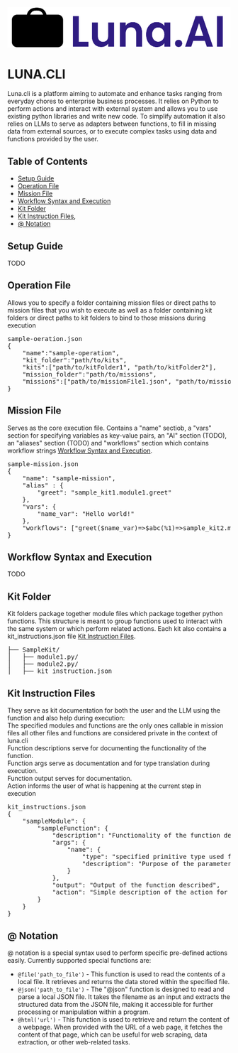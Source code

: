 ![LunaAI Logo](resources/LunaAI_logo.svg)
# LUNA.CLI

Luna.cli is a platform aiming to automate and enhance tasks ranging from everyday chores to enterprise business processes. It relies on Python to perform actions and interact with external system and allows you to use existing python libraries and write new code. To simplify automation it also relies on LLMs to serve as adapters between functions, to fill in missing data from external sources, or to execute complex tasks using data and functions provided by the user.

## Table of Contents

- [Setup Guide](#setup-guide)
- [Operation File](#operation-file)
- [Mission File](#mission-file)
- [Workflow Syntax and Execution](#workflow-syntax-and-execution)
- [Kit Folder](#kit-folder)
- [Kit Instruction Files](#kit-instruction-files),
- [@ Notation](#-notation)

## Setup Guide

TODO

## Operation File

Allows you to specify a folder containing mission files or direct paths to mission files that you wish to execute as well as a folder containing kit folders or direct paths to kit folders to bind to those missions during execution
<pre>
sample-oeration.json
{
    "name":"sample-operation",
    "kit_folder":"path/to/kits",
    "kits":["path/to/kitFolder1", "path/to/kitFolder2"],
    "mission_folder":"path/to/missions",
    "missions":["path/to/missionFile1.json", "path/to/missionFile2.json"]
}
</pre>
## Mission File

Serves as the core execution file. Contains a "name" sectiob, a "vars" section for specifying variables as key-value pairs, an "AI" section \(TODO\), an "aliases" section \(TODO\) and "workflows" section which contains workflow strings [Workflow Syntax and Execution](#workflow-syntax-and-execution).
<pre>
sample-mission.json
{
    "name": "sample-mission",
    "alias" : {
        "greet": "sample_kit1.module1.greet"
    },
    "vars": {
        "name_var": "Hello world!"
    },
    "workflows": ["greet($name_var)=>$abc(%1)=>sample_kit2.module2.save_to_file(%all, '1output.txt')"]
}
</pre>
## Workflow Syntax and Execution

TODO

## Kit Folder

Kit folders package together module files which package together python functions. This structure is meant to group functions used to interact with the same system or which perform related actions. Each kit also contains a kit_instructions.json file [Kit Instruction Files](#kit-instruction-files).
<pre>
├── SampleKit/
│   ├── module1.py/
│   ├── module2.py/
│   ├── kit_instruction.json
</pre>
## Kit Instruction Files

They serve as kit documentation for both the user and the LLM using the function and also help during execution:<br/>
The specified modules and functions are the only ones callable in mission files all other files and functions are considered private in the context of luna.cli<br/>
Function descriptions serve for documenting the functionality of the function.<br/>
Function args serve as documentation and for type translation during execution.<br/>
Function output serves for documentation.<br/>
Action informs the user of what is happening at the current step in execution<br/>
<pre>
kit_instructions.json
{
    "sampleModule": {
        "sampleFunction": {
            "description": "Functionality of the function described",
            "args": {
                "name": {
                    "type": "specified primitive type used for translation",
                    "description": "Purpose of the parameter described"
                }
            },
            "output": "Output of the function described",
            "action": "Simple description of the action for use in printing during execution"
        }
    }
}
</pre>
## @ Notation

@ notation is a special syntax used to perform specific pre-defined actions easily.
Currently supported special functions are:
- `@file('path_to_file')` - This function is used to read the contents of a local file. It retrieves and returns the data stored within the specified file.
- `@json('path_to_file')` - The "@json" function is designed to read and parse a local JSON file. It takes the filename as an input and extracts the structured data from the JSON file, making it accessible for further processing or manipulation within a program. 
- `@html('url')` - This function is used to retrieve and return the content of a webpage. When provided with the URL of a web page, it fetches the content of that page, which can be useful for web scraping, data extraction, or other web-related tasks.
